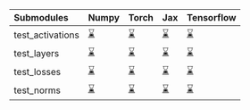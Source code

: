 | Submodules       | Numpy                                                                                                                           | Torch                                                                                                                           | Jax                                                                                                                             | Tensorflow                                                                                                                      |
|:-----------------|:--------------------------------------------------------------------------------------------------------------------------------|:--------------------------------------------------------------------------------------------------------------------------------|:--------------------------------------------------------------------------------------------------------------------------------|:--------------------------------------------------------------------------------------------------------------------------------|
| test_activations | <a href="https://github.com/unifyai/ivy/runs/8095353865?check_suite_focus=true" rel="noopener noreferrer" target="_blank">⌛</a> | <a href="https://github.com/unifyai/ivy/runs/8095354543?check_suite_focus=true" rel="noopener noreferrer" target="_blank">⌛</a> | <a href="https://github.com/unifyai/ivy/runs/8095355322?check_suite_focus=true" rel="noopener noreferrer" target="_blank">⌛</a> | <a href="https://github.com/unifyai/ivy/runs/8095356155?check_suite_focus=true" rel="noopener noreferrer" target="_blank">⌛</a> |
| test_layers      | <a href="https://github.com/unifyai/ivy/runs/8095354037?check_suite_focus=true" rel="noopener noreferrer" target="_blank">⌛</a> | <a href="https://github.com/unifyai/ivy/runs/8095354722?check_suite_focus=true" rel="noopener noreferrer" target="_blank">⌛</a> | <a href="https://github.com/unifyai/ivy/runs/8095355601?check_suite_focus=true" rel="noopener noreferrer" target="_blank">⌛</a> | <a href="https://github.com/unifyai/ivy/runs/8095356330?check_suite_focus=true" rel="noopener noreferrer" target="_blank">⌛</a> |
| test_losses      | <a href="https://github.com/unifyai/ivy/runs/8095354256?check_suite_focus=true" rel="noopener noreferrer" target="_blank">⌛</a> | <a href="https://github.com/unifyai/ivy/runs/8095354952?check_suite_focus=true" rel="noopener noreferrer" target="_blank">⌛</a> | <a href="https://github.com/unifyai/ivy/runs/8095355819?check_suite_focus=true" rel="noopener noreferrer" target="_blank">⌛</a> | <a href="https://github.com/unifyai/ivy/runs/8095356584?check_suite_focus=true" rel="noopener noreferrer" target="_blank">⌛</a> |
| test_norms       | <a href="https://github.com/unifyai/ivy/runs/8095354405?check_suite_focus=true" rel="noopener noreferrer" target="_blank">⌛</a> | <a href="https://github.com/unifyai/ivy/runs/8095355162?check_suite_focus=true" rel="noopener noreferrer" target="_blank">⌛</a> | <a href="https://github.com/unifyai/ivy/runs/8095355987?check_suite_focus=true" rel="noopener noreferrer" target="_blank">⌛</a> | <a href="https://github.com/unifyai/ivy/runs/8095356745?check_suite_focus=true" rel="noopener noreferrer" target="_blank">⌛</a> |